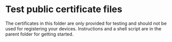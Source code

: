 # Test public certificate files

The certificates in this folder are only provided for testing and should not be
used for registering your devices. Instructions and a shell script are in the
parent folder for getting started.
